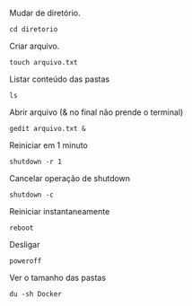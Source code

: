 Mudar de diretório.<br>
```
cd diretorio
```

Criar arquivo.<br>
```
touch arquivo.txt
```

Listar conteúdo das pastas<br>
```
ls
```

Abrir arquivo (& no final não prende o terminal)<br>
```
gedit arquivo.txt &
```

Reiniciar em 1 minuto<br>
```
shutdown -r 1
```

Cancelar operação de shutdown<br>
```
shutdown -c
```

Reiniciar instantaneamente<br>
```
reboot
```

Desligar<br>
```
poweroff
```

Ver o tamanho das pastas<br>
```
du -sh Docker
```
